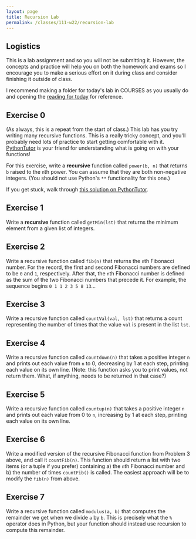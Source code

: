 ```yaml
---
layout: page
title: Recursion Lab
permalink: /classes/111-w22/recursion-lab
---
```


## Logistics
This is a lab assignment and so you will not be submitting it.
However, the concepts and practice will help you on both the homework and exams so I encourage you to make a serious effort on it during class and consider finishing it outside of class.

I recommend making a folder for today's lab in COURSES as you usually do and opening the [reading for today](https://runestone.academy/ns/books/published/thinkcspy/IntroRecursion/toctree.html) for reference.

## Exercise 0
(As always, this is a repeat from the start of class.)
This lab has you try writing many recursive functions.
This is a really tricky concept, and you'll probably need lots of practice to start getting comfortable with it.
[PythonTutor](https://pythontutor.com/) is your friend for understanding what is going on with your functions!

For this exercise, write a **recursive** function called `power(b, n)` that returns `b` raised to the `n`th power. You can assume that they are both non-negative integers. (You should not use Python's `**` functionality for this one.)

If you get stuck, walk through [this solution on PythonTutor](http://pythontutor.com/visualize.html#code=def%20power%28b,%20n%29%3A%0A%20%20%20%20%22%22%22Return%20b%20raised%20to%20the%20power%20of%20n.%22%22%22%0A%20%20%20%20if%20n%20%3D%3D%200%3A%20%20%23%20Base%20case%0A%20%20%20%20%20%20%20%20return%201%0A%20%20%20%20else%3A%20%20%23%20General%20case%0A%20%20%20%20%20%20%20%20return%20b%20*%20power%28b,%20n-1%29%0A%0A%0Aprint%28power%28b%3D3,%20n%3D3%29%29&cumulative=false&heapPrimitives=nevernest&mode=edit&origin=opt-frontend.js&py=3&rawInputLstJSON=%5B%5D&textReferences=false).

## Exercise 1
Write a **recursive** function called `getMin(lst)` that returns the minimum element from a given list of integers.

## Exercise 2
Write a recursive function called `fib(n)` that returns the `n`th Fibonacci number. For the record, the first and second Fibonacci numbers are defined to be `0` and `1`, respectively. 
After that, the `n`th Fibonacci number is defined as the sum of the two Fibonacci numbers that precede it. For example, the sequence begins `0 1 1 2 3 5 8 13`...

## Exercise 3
Write a recursive function called `countVal(val, lst)` that returns a count representing the number of times that the value `val` is present in the list `lst`.

## Exercise 4
Write a recursive function called `countdown(n)` that takes a positive integer `n` and prints out each value from `n` to 0, decreasing by 1 at each step, printing each value on its own line. (Note: this function asks you to print values, not return them. What, if anything, needs to be returned in that case?)

## Exercise 5
Write a recursive function called `countup(n)` that takes a positive integer `n` and prints out each value from 0 to `n`, increasing by 1 at each step, printing each value on its own line.

## Exercise 6
Write a modified version of the recursive Fibonacci function from Problem 3 above, and call it `countFib(n)`. This function should return a list with two items (or a tuple if you prefer) containing a) the `n`th Fibonacci number and b) the number of times `countFib()` is called. The easiest approach will be to modify the `fib(n)` from above.

## Exercise 7
Write a recursive function called `modulus(a, b)` that computes the remainder we get when we divide `a` by `b`. This is precisely what the `%` operator does in Python, but your function should instead use recursion to compute this remainder.
